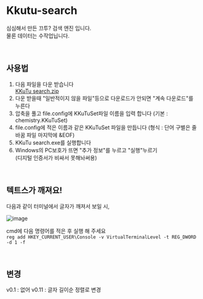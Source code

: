 # Kkutu-search
심심해서 만든 끄투? 검색 앤진 입니다.  
물론 데이터는 수작업닙니다.

<br>

## 사용법
1. 다음 파일을 다운 받습니다  
[KKuTu search.zip](https://github.com/Neeko-onTheRoad/Kkutu-search/files/12259552/KKuTu.search.zip)
2. 다운 받을때 "일반적이지 않을 파일"등으로 다운로드가 안되면 "계속 다운로드"를 누른다
4. 압축을 풀고 file.config에 KKuTuSet파일 이름을 입력 합니다 (기본 : chemistry.KKuTuSet)
5. file.config에 적은 이름과 같은 KKuTuSet 파일을 만듭니다 (형식 : 단어 구별은 줄바꿈 파일 마지막에 &EOF)
6. KKuTu search.exe를 실행합니다
7. Windows의 PC보호가 뜨면 "추가 정보"를 누르고 "실행"누르기  
(디지털 인증서가 비싸서 못해놔써용)


<br>

## 텍트스가 깨져요!
다음과 같이 터미널에서 글자가 깨져서 보일 시,  
  
![image](https://github.com/Neeko-onTheRoad/Kkutu-search/assets/61304515/9537f24e-de21-44b9-a82c-f9b8ce3e8202)  
  
cmd에 다음 명령어를 적은 후 실행 해 주세요  
`reg add HKEY_CURRENT_USER\Console -v VirtualTerminalLevel -t REG_DWORD -d 1 -f`

<br>

## 변경
v0.1  : 없어
v0.11 : 글자 길이순 정렬로 변경
